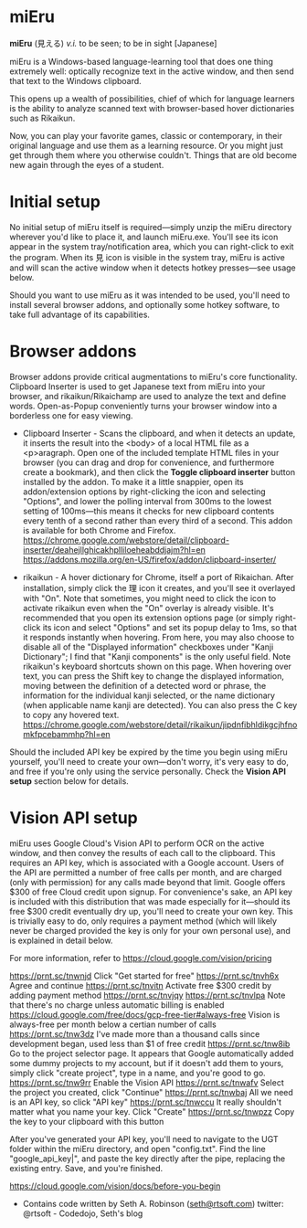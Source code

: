 # miEru

**miEru** (見える) *v.i.* to be seen; to be in sight  [Japanese]

miEru is a Windows-based language-learning tool that does one thing extremely well: optically recognize text in the active window, and then send that text to the Windows clipboard.

This opens up a wealth of possibilities, chief of which for language learners is the ability to analyze scanned text with browser-based hover dictionaries such as Rikaikun.

Now, you can play your favorite games, classic or contemporary, in their original language and use them as a learning resource. Or you might just get through them where you otherwise couldn't. Things that are old become new again through the eyes of a student. 

# Initial setup
No initial setup of miEru itself is required—simply unzip the miEru directory wherever you'd like to place it, and launch miEru.exe. You'll see its icon appear in the system tray/notification area, which you can right-click to exit the program. When its 見 icon is visible in the system tray, miEru is active and will scan the active window when it detects hotkey presses—see usage below.

Should you want to use miEru as it was intended to be used, you'll need to install several browser addons, and optionally some hotkey software, to take full advantage of its capabilities.

# Browser addons
Browser addons provide critical augmentations to miEru's core functionality. Clipboard Inserter is used to get Japanese text from miEru into your browser, and rikaikun/Rikaichamp are used to analyze the text and define words. Open-as-Popup conveniently turns your browser window into a borderless one for easy viewing.

* Clipboard Inserter - Scans the clipboard, and when it detects an update, it inserts the result into the &lt;body&gt; of a local HTML file as a &lt;p&gt;aragraph. Open one of the included template HTML files in your browser (you can drag and drop for convenience, and furthermore create a bookmark), and then click the **Toggle clipboard inserter** button installed by the addon. To make it a little snappier, open its addon/extension options by right-clicking the icon and selecting "Options", and lower the polling interval from 300ms to the lowest setting of 100ms—this means it checks for new clipboard contents every tenth of a second rather than every third of a second. This addon is available for both Chrome and Firefox.
https://chrome.google.com/webstore/detail/clipboard-inserter/deahejllghicakhplliloeheabddjajm?hl=en
https://addons.mozilla.org/en-US/firefox/addon/clipboard-inserter/

* rikaikun - A hover dictionary for Chrome, itself a port of Rikaichan. After installation, simply click the 理 icon it creates, and you'll see it overlayed with "On". Note that sometimes, you might need to click the icon to activate rikaikun even when the "On" overlay is already visible. It's recommended that you open its extension options page (or simply right-click its icon and select "Options"  and set its popup delay to 1ms, so that it responds instantly when hovering. From here, you may also choose to disable all of the "Displayed information" checkboxes under "Kanji Dictionary"; I find that "Kanji components" is the only useful field. Note rikaikun's keyboard shortcuts shown on this page. When hovering over text, you can press the Shift key to change the displayed information, moving between the definition of a detected word or phrase, the information for the individual kanji selected, or the name dictionary (when applicable name kanji are detected). You can also press the C key to copy any hovered text.
https://chrome.google.com/webstore/detail/rikaikun/jipdnfibhldikgcjhfnomkfpcebammhp?hl=en

Should the included API key be expired by the time you begin using miEru yourself, you'll need to create your own—don't worry, it's very easy to do, and free if you're only using the service personally. Check the **Vision API setup** section below for details.

# Vision API setup
miEru uses Google Cloud's Vision API to perform OCR on the active window, and then convey the results of each call to the clipboard. This requires an API key, which is associated with a Google account. Users of the API are permitted a number of free calls per month, and are charged (only with permission) for any calls made beyond that limit. Google offers $300 of free Cloud credit upon signup. For convenience's sake, an API key is included with this distribution that was made especially for it—should its free $300 credit eventually dry up, you'll need to create your own key. This is trivially easy to do, only requires a payment method (which will likely never be charged provided the key is only for your own personal use), and is explained in detail below.

For more information, refer to https://cloud.google.com/vision/pricing

https://prnt.sc/tnwnjd Click "Get started for free"
https://prnt.sc/tnvh6x Agree and continue
https://prnt.sc/tnvitn Activate free $300 credit by adding payment method
https://prnt.sc/tnvjqy
https://prnt.sc/tnvlpa Note that there's no charge unless automatic billing is enabled
https://cloud.google.com/free/docs/gcp-free-tier#always-free Vision is always-free per month below a certian number of calls
https://prnt.sc/tnw3dz I've made more than a thousand calls since development began, used less than $1 of free credit
https://prnt.sc/tnw8ib Go to the project selector page. It appears that Google automatically added some dummy projects to my account, but if it doesn't add them to yours, simply click "create project", type in a name, and you're good to go. 
https://prnt.sc/tnw9rr Enable the Vision API
https://prnt.sc/tnwafv Select the project you created, click "Continue"
https://prnt.sc/tnwbaj All we need is an API key, so click "API key"
https://prnt.sc/tnwccu It really shouldn't matter what you name your key. Click "Create"
https://prnt.sc/tnwpzz Copy the key to your clipboard with this button

After you've generated your API key, you'll need to navigate to the UGT folder within the miEru directory, and open "config.txt". Find the line "google_api_key|", and paste the key directly after the pipe, replacing the existing entry. Save, and you're finished.

https://cloud.google.com/vision/docs/before-you-begin


  
* Contains code written by Seth A. Robinson (seth@rtsoft.com) twitter: @rtsoft - Codedojo, Seth's blog

